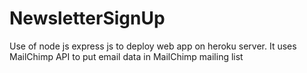 # NewsletterSignUp
Use of node js express js to deploy web app on heroku server. It uses MailChimp API to put email data in MailChimp mailing list
